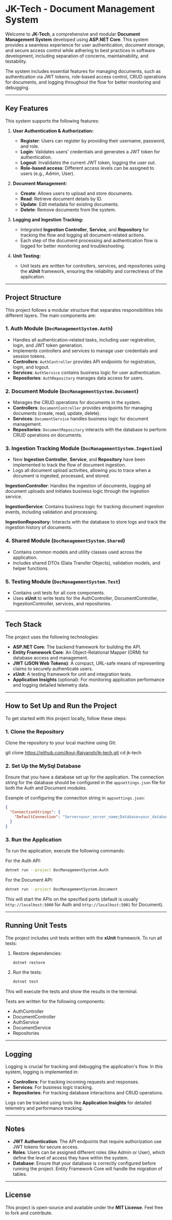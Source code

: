 
# JK-Tech - Document Management System

Welcome to **JK-Tech**, a comprehensive and modular **Document Management System** developed using **ASP.NET Core**. This system provides a seamless experience for user authentication, document storage, and secure access control while adhering to best practices in software development, including separation of concerns, maintainability, and testability.

The system includes essential features for managing documents, such as authentication via JWT tokens, role-based access control, CRUD operations for documents, and logging throughout the flow for better monitoring and debugging.

---

## Key Features

This system supports the following features:

1. **User Authentication & Authorization:**
   - **Register**: Users can register by providing their username, password, and role.
   - **Login**: Validates users' credentials and generates a JWT token for authentication.
   - **Logout**: Invalidates the current JWT token, logging the user out.
   - **Role-based access**: Different access levels can be assigned to users (e.g., Admin, User).

2. **Document Management:**
   - **Create**: Allows users to upload and store documents.
   - **Read**: Retrieve document details by ID.
   - **Update**: Edit metadata for existing documents.
   - **Delete**: Remove documents from the system.

3. **Logging and Ingestion Tracking:**
   - Integrated **Ingestion Controller**, **Service**, and **Repository** for tracking the flow and logging all document-related actions.
   - Each step of the document processing and authentication flow is logged for better monitoring and troubleshooting.

4. **Unit Testing:**
   - Unit tests are written for controllers, services, and repositories using the **xUnit** framework, ensuring the reliability and correctness of the application.

---

## Project Structure

This project follows a modular structure that separates responsibilities into different layers. The main components are:

### 1. **Auth Module** (`DocManagementSystem.Auth`)
   - Handles all authentication-related tasks, including user registration, login, and JWT token generation.
   - Implements controllers and services to manage user credentials and session tokens.
   - **Controllers**: `AuthController` provides API endpoints for registration, login, and logout.
   - **Services**: `AuthService` contains business logic for user authentication.
   - **Repositories**: `AuthRepository` manages data access for users.

### 2. **Document Module** (`DocManagementSystem.Document`)
   - Manages the CRUD operations for documents in the system.
   - **Controllers**: `DocumentController` provides endpoints for managing documents (create, read, update, delete).
   - **Services**: `DocumentService` handles business logic for document management.
   - **Repositories**: `DocumentRepository` interacts with the database to perform CRUD operations on documents.
   
### 3. **Ingestion Tracking Module** (`DocManagementSystem.Ingestion`)
   - New **Ingestion Controller**, **Service**, and **Repository** have been implemented to track the flow of document ingestion.
   - Logs all document upload activities, allowing you to trace when a document is ingested, processed, and stored.

   **IngestionController**: 
   Handles the ingestion of documents, logging all document uploads and initiates business logic through the ingestion service.
   
   **IngestionService**: 
   Contains business logic for tracking document ingestion events, including validation and processing.

   **IngestionRepository**: 
   Interacts with the database to store logs and track the ingestion history of documents.

### 4. **Shared Module** (`DocManagementSystem.Shared`)
   - Contains common models and utility classes used across the application.
   - Includes shared DTOs (Data Transfer Objects), validation models, and helper functions.

### 5. **Testing Module** (`DocManagementSystem.Test`)
   - Contains unit tests for all core components.
   - Uses **xUnit** to write tests for the AuthController, DocumentController, IngestionController, services, and repositories.

---

## Tech Stack

The project uses the following technologies:

- **ASP.NET Core**: The backend framework for building the API.
- **Entity Framework Core**: An Object-Relational Mapper (ORM) for database access and management.
- **JWT (JSON Web Tokens)**: A compact, URL-safe means of representing claims to securely authenticate users.
- **xUnit**: A testing framework for unit and integration tests.
- **Application Insights** (optional): For monitoring application performance and logging detailed telemetry data.

---

## How to Set Up and Run the Project

To get started with this project locally, follow these steps:

### 1. Clone the Repository

Clone the repository to your local machine using Git:


git clone https://github.com/Anuj-Rajvansh/jk-tech.git
cd jk-tech

### 2. Set Up the MySql Database

Ensure that you have a database set up for the application. The connection string for the database should be configured in the `appsettings.json` file for both the Auth and Document modules.

Example of configuring the connection string in `appsettings.json`:

```json
{
  "ConnectionStrings": {
    "DefaultConnection": "Server=your_server_name;Database=your_database_name;User Id=your_username;Password=your_password;"
  }
}
```

### 3. Run the Application

To run the application, execute the following commands:

For the Auth API:

```bash
dotnet run --project DocManagementSystem.Auth
```

For the Document API:

```bash
dotnet run --project DocManagementSystem.Document
```

This will start the APIs on the specified ports (default is usually `http://localhost:5000` for Auth and `http://localhost:5001` for Document).

---

## Running Unit Tests

The project includes unit tests written with the **xUnit** framework. To run all tests:

1. Restore dependencies:

   ```bash
   dotnet restore
   ```

2. Run the tests:

   ```bash
   dotnet test
   ```

This will execute the tests and show the results in the terminal.

Tests are written for the following components:

- AuthController
- DocumentController
- AuthService
- DocumentService
- Repositories

---

## Logging

Logging is crucial for tracking and debugging the application's flow. In this system, logging is implemented in:

- **Controllers**: For tracking incoming requests and responses.
- **Services**: For business logic tracking.
- **Repositories**: For tracking database interactions and CRUD operations.

Logs can be tracked using tools like **Application Insights** for detailed telemetry and performance tracking.

---

## Notes

- **JWT Authentication**: The API endpoints that require authorization use JWT tokens for secure access.
- **Roles**: Users can be assigned different roles (like Admin or User), which define the level of access they have within the system.
- **Database**: Ensure that your database is correctly configured before running the project. Entity Framework Core will handle the migration of tables.

---

## License

This project is open-source and available under the **MIT License**. Feel free to fork and contribute.

